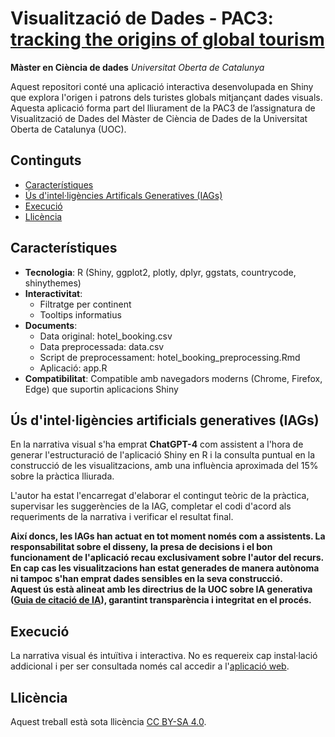 # Visualització de Dades - PAC3: [tracking the origins of global tourism](https://e26vc3-eric-farran.shinyapps.io/pac3/)

**Màster en Ciència de dades**
*Universitat Oberta de Catalunya*

Aquest repositori conté una aplicació interactiva desenvolupada en Shiny que explora l'origen i patrons dels turistes globals mitjançant dades visuals. <br>
Aquesta aplicació forma part del lliurament de la PAC3 de l’assignatura de Visualització de Dades del Màster de Ciència de Dades de la Universitat Oberta de Catalunya (UOC).

## Continguts

- [Característiques](#característiques)
- [Ús d'intel·ligències Artificals Generatives (IAGs)](#ús-d'intel·ligències-artificials-generatives-(IAGs))
- [Execució](#execució)
- [Llicència](#llicència)

## Característiques

- **Tecnologia**: R (Shiny, ggplot2, plotly, dplyr, ggstats, countrycode, shinythemes)
- **Interactivitat**:
  - Filtratge per continent
  - Tooltips informatius
- **Documents**:
  - Data original: hotel_booking.csv
  - Data preprocessada: data.csv
  - Script de preprocessament: hotel_booking_preprocessing.Rmd
  - Aplicació: app.R
- **Compatibilitat**: Compatible amb navegadors moderns (Chrome, Firefox, Edge) que suportin aplicacions Shiny

## Ús d'intel·ligències artificials generatives (IAGs)

En la narrativa visual s'ha emprat **ChatGPT-4** com assistent a l'hora de generar l'estructuració de l'aplicació Shiny en R i la consulta puntual en la construcció de les visualitzacions, amb una influència aproximada del 15% sobre la pràctica lliurada.

L'autor ha estat l'encarregat d'elaborar el contingut teòric de la pràctica, supervisar les suggerències de la IAG, completar el codi d'acord als requeriments de la narrativa i verificar el resultat final.<br>

**Així doncs, les IAGs han actuat en tot moment només com a assistents. La responsabilitat sobre el disseny, la presa de decisions i el bon funcionament de l'aplicació recau exclusivament sobre l'autor del recurs.<br>
En cap cas les visualitzacions han estat generades de manera autònoma ni tampoc s'han emprat dades sensibles en la seva construcció.<br>
Aquest ús està alineat amb les directrius de la UOC sobre IA generativa ([Guia de citació de IA](https://openaccess.uoc.edu/bitstream/10609/148823/1/U2_17_GuiaCitarIA_CAT.pdf)), garantint transparència i integritat en el procés.**

## Execució
La narrativa visual és intuïtiva i interactiva. No es requereix cap instal·lació addicional i per ser consultada només cal accedir a l'[aplicació web](https://e26vc3-eric-farran.shinyapps.io/pac3/).

## Llicència

Aquest treball està sota llicència [CC BY-SA 4.0](https://creativecommons.org/licenses/by-sa/4.0/).
